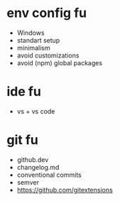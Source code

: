 # env config fu
* Windows
* standart setup
* minimalism
* avoid customizations
* avoid (npm) global packages

# ide fu
* vs + vs code

# git fu
* github.dev
* changelog.md
* conventional commits
* semver
* https://github.com/gitextensions 
